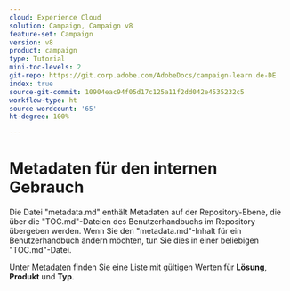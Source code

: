 ```yaml
---
cloud: Experience Cloud
solution: Campaign, Campaign v8
feature-set: Campaign
version: v8
product: campaign
type: Tutorial
mini-toc-levels: 2
git-repo: https://git.corp.adobe.com/AdobeDocs/campaign-learn.de-DE
index: true
source-git-commit: 10904eac94f05d17c125a11f2dd042e4535232c5
workflow-type: ht
source-wordcount: '65'
ht-degree: 100%

---
```



# Metadaten für den internen Gebrauch

Die Datei &quot;metadata.md&quot; enthält Metadaten auf der Repository-Ebene, die über die &quot;TOC.md&quot;-Dateien des Benutzerhandbuchs im Repository übergeben werden. Wenn Sie den &quot;metadata.md&quot;-Inhalt für ein Benutzerhandbuch ändern möchten, tun Sie dies in einer beliebigen &quot;TOC.md&quot;-Datei.

Unter [Metadaten](https://experienceleague.adobe.com/docs/authoring-guide-exl/using/editing/user-guide-setup/metadata.html?lang=de) finden Sie eine Liste mit gültigen Werten für **Lösung**, **Produkt** und **Typ**.
